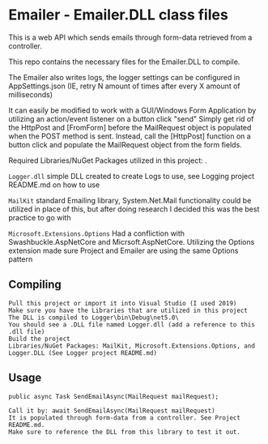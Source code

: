 # Emailer - Emailer.DLL class files

This is a web API which sends emails through form-data retrieved from a controller.

This repo contains the necessary files for the Emailer.DLL to compile.

The Emailer also writes logs, the logger settings can be configured in AppSettings.json (IE, retry N amount of times after every X amount of milliseconds)

It can easily be modified to work with a GUI/Windows Form Application by utilizing an action/event listener on a button click "send"
Simply get rid of the HttpPost and [FromForm] before the MailRequest object is populated when the POST method is sent.
Instead, call the [HttpPost] function on a button click and populate the MailRequest object from the form fields.

Required Libraries/NuGet Packages utilized in this project: .

`Logger.dll` simple DLL created to create Logs to use, see Logging project README.md on how to use

`MailKit` standard Emailing library,  System.Net.Mail functionality could be utilized in place of this, but after doing research I decided this was the best practice to go with

`Microsoft.Extensions.Options` Had a confliction with Swashbuckle.AspNetCore and Micrsoft.AspNetCore. Utilizing the Options extension made sure Project and Emailer are using the same Options<T> pattern

##  Compiling
 
    Pull this project or import it into Visual Studio (I used 2019)
    Make sure you have the Libraries that are utilized in this project
    The DLL is compiled to Logger\bin\Debug\net5.0\
    You should see a .DLL file named Logger.dll (add a reference to this .dll file)
    Build the project
    Libraries/NuGet Packages: MailKit, Microsoft.Extensions.Options, and Logger.DLL (See Logger project README.md)

## Usage

    public async Task SendEmailAsync(MailRequest mailRequest);

    Call it by: await SendEmailAsync(MailRequest mailRequest)
    It is populated through form-data from a controller. See Project README.md.
    Make sure to reference the DLL from this library to test it out.

